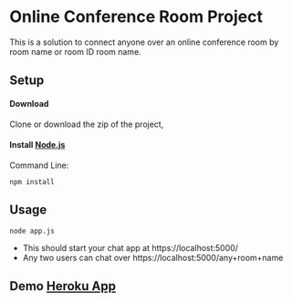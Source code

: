 # Online Conference Room Project


This is a solution to connect anyone over an online conference room by room name or room ID room name.



## Setup

#### Download

Clone or download the zip of the project,

#### Install [Node.js](http://nodejs.org) 

Command Line:

```shell
npm install
```

## Usage

```shell
node app.js
```

- This should start your chat app at https://localhost:5000/
- Any two users can chat over https://localhost:5000/any+room+name

## Demo [Heroku App](https://hardeep-rooms.herokuapp.com)